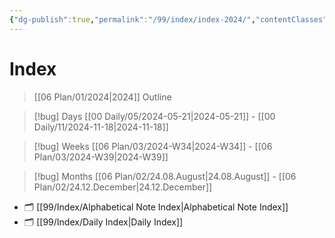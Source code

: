 ```yaml
---
{"dg-publish":true,"permalink":"/99/index/index-2024/","contentClasses":"daily Sunday page-white","tags":["gardenEntry"],"noteIcon":"","created":"2025-01-31T13:58:32.403+10:00","updated":"2025-01-31T13:59:01.625+10:00"}
---
```



# Index 

> [[06 Plan/01/2024\|2024]] Outline

> [!bug] Days
> [[00 Daily/05/2024-05-21\|2024-05-21]] - [[00 Daily/11/2024-11-18\|2024-11-18]]

> [!bug] Weeks
> [[06 Plan/03/2024-W34\|2024-W34]] - [[06 Plan/03/2024-W39\|2024-W39]]

> [!bug] Months
> [[06 Plan/02/24.08.August\|24.08.August]] - [[06 Plan/02/24.12.December\|24.12.December]]

- 🗂️ [[99/Index/Alphabetical Note Index\|Alphabetical Note Index]]
- 🗂️ [[99/Index/Daily Index\|Daily Index]]

